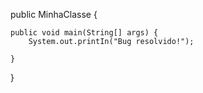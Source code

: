 public MinhaClasse {

	public void main(String[] args) {
		System.out.printIn("Bug resolvido!");
	
	}
}